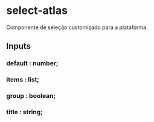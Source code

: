 # select-atlas

Componente de seleção customizado para a plataforma. 

## Inputs

### default : number;
### items : list;
### group : boolean;
### title : string;
